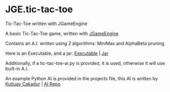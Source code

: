 # JGE.tic-tac-toe
 Tic-Tac-Toe written with JGameEngine

 A basic Tic-Tac-Toe game, written with [JGameEngine](https://github.com/altarrok/JGameEngine)
 
 Contains an A.I. written using 2 algorithms: MiniMax and AlphaBeta pruning
 
 Here is an Executable, and a jar: [Executable](/run/tictactoe.exe) | [Jar](/run/tictactoe.jar)
 
 Additionally, if a tic-tac-toe-ai.py is provided, it is used, otherwise it will use built-in A.I.

An example Python AI is provided in the projects file, this AI is written by [Kutluay Cakadur](https://github.com/Kutluay00) | [AI Repo](https://github.com/Kutluay00/tic-tac-toe-ai/blob/master/tic-tac-toe-ai.py)
